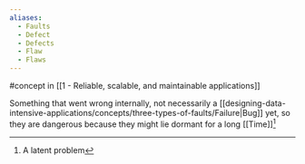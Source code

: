 ```yaml
---
aliases:
  - Faults
  - Defect
  - Defects
  - Flaw
  - Flaws
---
```

#concept in [[1 - Reliable, scalable, and maintainable applications]]

Something that went wrong internally, not necessarily a [[designing-data-intensive-applications/concepts/three-types-of-faults/Failure|Bug]] yet, so they are dangerous because they might lie dormant for a long [[Time]][^1]

[^1]: A latent problem
